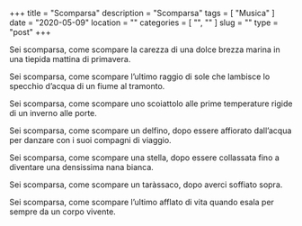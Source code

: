 +++
title = "Scomparsa"
description = "Scomparsa"
tags = [ "Musica" ]
date = "2020-05-09"
location = ""
categories = [
  "",
  ""
]
slug = ""
type = "post"
+++

Sei scomparsa, come scompare la carezza di una dolce brezza marina in una tiepida mattina di primavera.<br>

Sei scomparsa, come scompare l’ultimo raggio di sole che lambisce lo specchio d’acqua di un fiume al tramonto.<br>

Sei scomparsa, come scompare uno scoiattolo alle prime temperature rigide di un inverno alle porte.<br>

Sei scomparsa, come scompare un delfino, dopo essere affiorato dall’acqua per danzare con i suoi compagni di viaggio.<br>

Sei scomparsa, come scompare una stella, dopo essere collassata fino a diventare una densissima nana bianca.<br>

Sei scomparsa, come scompare un taràssaco, dopo averci soffiato sopra.<br>

Sei scomparsa, come scompare l’ultimo afflato di vita quando esala per sempre da un corpo vivente.<br>
